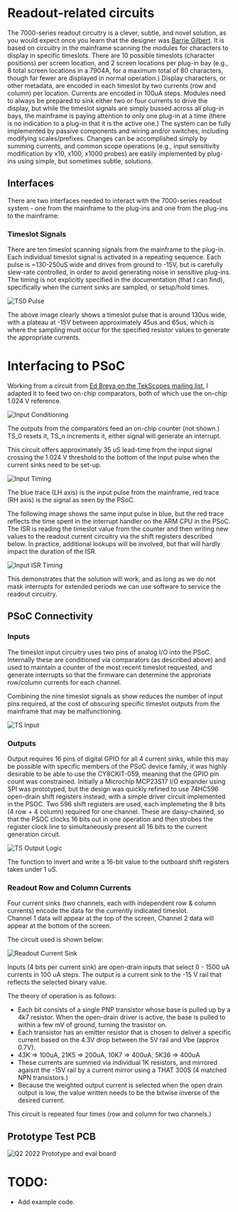 # Readout-related circuits
The 7000-series readout circuitry is a clever, subtle, and novel solution, as you would expect once you learn that the designer was [Barrie Gilbert](https://w140.com/tekwiki/wiki/Barrie_Gilbert).
It is based on circuitry in the mainframe scanning the modules for characters to display in specific timeslots.
There are 10 possible timeslots (character positions) per screen location, and 2 screen locations per plug-in bay (e.g., 8 total screen locations in a 7904A, for a maximum total of 80 characters, though far fewer are displayed in normal operation.)
Display characters, or other metadata, are encoded in each timeslot by two currents (row and column) per location.
Currents are encoded in 100uA steps.
Modules need to always be prepared to sink either two or four currents to drive the display, but while the timeslot signals are simply bussed across all plug-in bays, the mainframe is paying attention to only one plug-in at a time (there is no indication to a plug-in that it is the active one.)
The system can be fully implemented by passive components and wiring and/or switches, including modifying scales/prefixes. Changes can be accomplished simply by summing currents, and common scope operations (e.g., input sensitivity modification by x10, x100, x1000 probes) are easily implemented by plug-ins using simple, but sometimes subtle, solutions.

## Interfaces
There are two interfaces needed to interact with the 7000-series readout system - one from the mainframe to the plug-ins and one from the plug-ins to the mainframe:

### Timeslot Signals

There are ten timeslot scanning signals from the mainframe to the plug-in.
Each individual timeslot signal is activated in a repeating sequence.
Each pulse is ~130-250uS wide and drives from ground to -15V, but is carefully slew-rate controlled, in order to avoid generating noise in sensitive plug-ins.
The timing is not explicitly specified in the documentation (that I can find), specifically when the current sinks are sampled, or setup/hold times.

![TS0 Pulse](/Images/Tek7K-TS0-202107301946.png)

The above image clearly shows a timeslot pulse that is around 130us wide, with a plateau at -15V between approximately 45us and 65us, which is where the sampling must occur for the specified resistor values to generate the appropriate currents.

# Interfacing to PSoC

Working from a circuit from [Ed Breya on the TekScopes mailing list](https://groups.io/g/TekScopes/photo/266548/3273411), I adapted it to feed two on-chip comparators, both of which use the on-chip 1.024 V reference.

![Input Conditioning](/Images/TS_Pulse_Inputs.png)

The outputs from the comparators feed an on-chip counter (not shown.) TS_0 resets it, TS_n increments it, either signal will generate an interrupt.

This circuit offers approximately 35 uS lead-time from the input signal crossing the 1.024 V threshold to the bottom of the input pulse when the current sinks need to be set-up.

![Input Timing](/Images/TS_Pulse_Input_Timing.png)

The blue trace (LH axis) is the input pulse from the mainframe, red trace (RH axis) is the signal as seen by the PSoC.

The following image shows the same input pulse in blue, but the red trace reflects the time spent in the interrupt handler on the ARM CPU in the PSoC. The ISR is reading the timeslot value from the counter and then writing new values to the readout current circuitry via the shift registers described below. In practice, additional lookups will be involved, but that will hardly impact the duration of the ISR.

![Input ISR Timing](/Images/TS_Pulse_Input_ISR_Timing.png)

This demonstrates that the solution will work, and as long as we do not mask interrupts for extended periods we can use software to service the readout circuitry.

## PSoC Connectivity

### Inputs

The timeslot input circuitry uses two pins of analog I/O into the PSoC.
Internally these are conditioned via comparators (as described above) and used to maintain a counter of the most recent timeslot requested, and generate interrupts so that the firmware can determine the approriate row/column currents for each channel.

Combining the nine timeslot signals as show reduces the number of input pins required, at the cost of obscuring specific timeslot outputs from the mainframe that may be malfunctioning.

![TS Input](/Images/TS_Input.png)

### Outputs

Output requires 16 pins of digital GPIO for all 4 current sinks, while this may be possible with specific members of the PSoC device family, it was highly desirable to be able to use the CY8CKIT-059, meaning that the GPIO pin count was constrained. Initially a Microchip MCP23S17 I/O expander using SPI was prototyped, but the design was quickly refined to use 74HC596 open-drain shift registers instead, with a simple driver circuit implemented in the PSOC. Two 596 shift registers are used, each implemeting the 8 bits (4 row + 4 column) required for one channel. These are daisy-chained, so that the PSOC clocks 16 bits out in one operation and then strobes the register clock line to simultaneously present all 16 bits to the current generation circuit.

![TS Output Logic](/Images/TS_Output_Logic.png)

The function to invert and write a 16-bit value to the outboard shift registers takes under 1 uS.

### Readout Row and Column Currents
Four current sinks (two channels, each with independent row & column currents)  encode the data for the currently indicated timeslot.  
Channel 1 data will appear at the top of the screen, Channel 2 data will appear at the bottom of the screen.

The circuit used is shown below:

![Readout Current Sink](/Images/TS_Current_Sink_2.png)

Inputs (4 bits per current sink) are open-drain inputs that select 0 - 1500 uA currents in 100 uA steps. The output is a current sink to the -15 V rail that reflects the selected binary value.

The theory of operation is as follows:

* Each bit consists of a single PNP transistor whose base is pulled up by a 4k7 resistor. When the open-drain driver is active, the base is pulled to within a few mV of ground, turning the trasistor on.
* Each transistor has an emitter resistor that is chosen to deliver a specific current based on the 4.3V drop between the 5V rail and Vbe (approx 0.7V).
* 43K => 100uA, 21K5 => 200uA, 10K7 => 400uA, 5K36 => 400uA
* These currents are summed via individual 1K resistors, and mirrored agaisnt the -15V rail by a current mirror using a THAT 300S (4 matched NPN transistors.)
* Because the weighted output current is selected when the open drain output is low, the value written needs to be the bitwise inverse of the desired current.

This circuit is repeated four times (row and column for two channels.)

## Prototype Test PCB
![Q2 2022 Prototype and eval board](/Images/Proto-board-Q2-22.png)

# TODO:
* Add example code.
